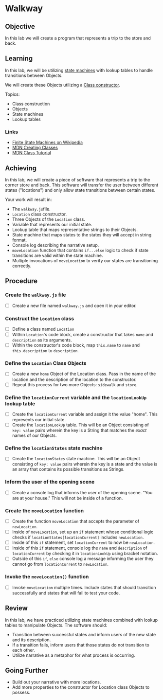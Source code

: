 # Walkway

## Objective

In this lab we will create a program that represents a trip to the store and back.

## Learning

In this lab, we will be utilizing [state machines](https://en.wikipedia.org/wiki/Finite-state_machine) with lookup tables to handle transitions between Objects.

We will create these Objects utilizing a [Class constructor](https://developer.mozilla.org/en-US/docs/Web/JavaScript/Reference/Classes).

Topics:

- Class construction
- Objects
- State machines
- Lookup tables

### Links

- [Finite State Machines on Wikipedia](https://en.wikipedia.org/wiki/Finite-state_machine)
- [MDN Creating Classes](https://developer.mozilla.org/en-US/docs/Web/JavaScript/Reference/Classes)
- [MDN Class Tutorial](https://developer.mozilla.org/en-US/docs/Learn/JavaScript/Objects/Classes_in_JavaScript)

## Achieving

In this lab, we will create a piece of software that represents a trip to the corner store and back. This software will transfer the user between different states ("locations") and only allow state transitions between certain states.

Your work will result in:

- The `walkway.js`file.
- `Location` class constructor.
- Three Objects of the `Location` class.
- Variable that represents our initial state.
- Lookup table that maps representative strings to their Objects.
- State machine that maps states to the states they will accept in string format.
- Console log describing the narrative setup.
- `moveLocation` function that contains `if...else` logic to check if state transitions are valid within the state machine.
- Multiple invocations of `moveLocation` to verify our states are transitioning correctly.

## Procedure

### Create the `walkway.js` file

- [ ] Create a new file named `walkway.js` and open it in your editor.

### Construct the `Location` class

- [ ] Define a class named `Location`
- [ ] Within `Location`'s code block, create a constructor that takes `name` and `description` as its arguments.
- [ ] Within the constructor's code block, map `this.name` to `name` and `this.description` to `description`.

### Define the `Location` Class Objects

- [ ] Create a new `home` Object of the Location class. Pass in the name of the location and the description of the location to the constructor.
- [ ] Repeat this process for two more Objects: `sidewalk` and `store`.

### Define the `locationCurrent` variable and the `locationLookUp` lookup table

- [ ] Create the `locationCurrent` variable and assign it the value "home". This represents our initial state.
- [ ] Create the `locationLookUp` table. This will be an Object consisting of `key: value` pairs wherein the key is a String that matches the _exact_ names of our Objects.

### Define the `locationStates` state machine

- [ ] Create the `locationStates` state machine. This will be an Object consisting of `key: value` pairs wherein the key is a state and the value is an array that contains its possible transitions as Strings.

### Inform the user of the opening scene

- [ ] Create a console log that informs the user of the opening scene. "You are at your house." This will not be inside of a function.

### Create the `moveLocation` function

- [ ] Create the function `moveLocation` that accepts the parameter of `newLocation`.
- [ ] Inside of `moveLocation`, set up an `if` statement whose conditional logic checks if `locationStates[locationCurrent]` includes `newLocation`.
- [ ] Inside of this `if` statement, set `locationCurrent` to now be `newLocation`.
- [ ] Inside of this `if` statement, console log the `name` and `description` of `locationCurrent` by checking it in `locationLookUp` using bracket notation.
- [ ] Outside of this `if`, `else` console log a message informing the user they cannot go from `locationCurrent` to `newLocation`.

### Invoke the `moveLocation()` function

- [ ] Invoke `moveLocation` multiple times. Include states that should transition successfully and states that will fail to test your code.

## Review

In this lab, we have practiced utilizing state machines combined with lookup tables to manipulate Objects. The software should:

- Transition between successful states and inform users of the new state and its description.
- If a transition fails, inform users that those states do not transition to each other.
- Utilize narrative as a metaphor for what process is occurring.

## Going Further

- Build out your narrative with more locations.
- Add more properties to the constructor for Location class Objects to possess.
